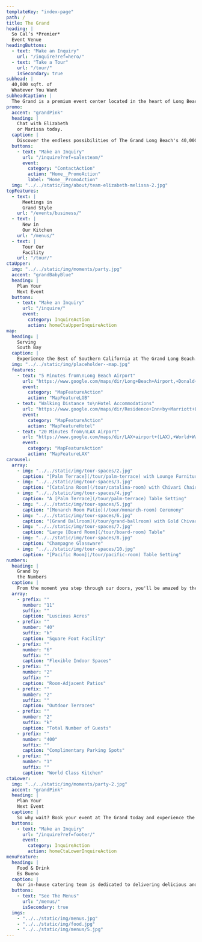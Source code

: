 ```yaml
---
templateKey: "index-page"
path: /
title: The Grand
heading: |
  So Cal’s *Premier*
  Event Venue
headingButtons:
  - text: "Make an Inquiry"
    url: "/inquire?ref=hero/"
  - text: "Take a Tour"
    url: "/tour/"
    isSecondary: true
subhead: |
  40,000 sqft. of
  Whatever You Want
subheadCaption: |
  The Grand is a premium event center located in the heart of Long Beach, California. Our versatile and unique venue is perfect for hosting a range of events, including corporate gatherings, weddings, cultural events, banquets, parties, and more.
promo:
  accent: "grandPink"
  heading: |
    Chat with Elizabeth
    or Marissa today.
  caption: |
    Discover the endless possibilities of The Grand Long Beach's 40,000 sqft. of event space - talk to one of our sales professionals today
  buttons:
    - text: "Make an Inquiry"
      url: "/inquire?ref=salesteam/"
      event:
        category: "ContactAction"
        action: "Home__PromoAction"
        label: "Home__PromoAction"
  img: "../../static/img/about/team-elizabeth-melissa-2.jpg"
topFeatures:
  - text: |
      Meetings in
      Grand Style
    url: "/events/business/"
  - text: |
      New in
      Our Kitchen
    url: "/menus/"
  - text: |
      Tour Our
      Facility
    url: "/tour/"
ctaUpper:
  img: "../../static/img/moments/party.jpg"
  accent: "grandBabyBlue"
  heading: |
    Plan Your
    Next Event
  buttons:
    - text: "Make an Inquiry"
      url: "/inquire/"
      event:
        category: InquireAction
        action: homeCtaUpperInquireAction
map:
  heading: |
    Serving
    South Bay
  caption: |
    Experience the Best of Southern California at The Grand Long Beach. Our 40+ years of expertise and local roots make us the premier event venue for all your So Cal events.
  img: "../../static/img/placeholder--map.jpg"
  features:
    - text: "5 Minutes from\nLong Beach Airport"
      url: "https://www.google.com/maps/dir/Long+Beach+Airport,+Donald+Douglas+Dr,+Long+Beach,+CA/thegrandlb/@33.8111233,-118.1501993,16z/data=!3m1!4b1!4m14!4m13!1m5!1m1!1s0x80dd3236c1430c85:0x3d72b50085627ff!2m2!1d-118.1523845!2d33.8176974!1m5!1m1!1s0x80dd3187fe1d4d89:0x28bb151385838a33!2m2!1d-118.1473096!2d33.8041368!3e0"
      event:
        category: "MapFeatureAction"
        action: "MapFeatureLGB"
    - text: "Walking Distance to\nHotel Accommodations"
      url: "https://www.google.com/maps/dir/Residence+Inn+by+Marriott+Long+Beach,+East+Willow+Street,+Long+Beach,+CA/thegrandlb/@33.8038015,-118.1464431,19z/data=!3m1!4b1!4m14!4m13!1m5!1m1!1s0x80dd318836554d57:0x13034432a0b5caa8!2m2!1d-118.1448683!2d33.803945!1m5!1m1!1s0x80dd3187fe1d4d89:0x28bb151385838a33!2m2!1d-118.1473096!2d33.8041368!3e2"
      event:
        category: "MapFeatureAction"
        action: "MapFeatureHotel"
    - text: "20 Minutes from\nLAX Airport"
      url: "https://www.google.com/maps/dir/LAX+airport+(LAX),+World+Way,+Los+Angeles,+CA/thegrandlb/@33.8746301,-118.3446163,12z/data=!3m1!4b1!4m14!4m13!1m5!1m1!1s0x80c2b0d213b24fb5:0x77a87b57698badf1!2m2!1d-118.40853!2d33.9415889!1m5!1m1!1s0x80dd3187fe1d4d89:0x28bb151385838a33!2m2!1d-118.1473096!2d33.8041368!3e0"
      event:
        category: "MapFeatureAction"
        action: "MapFeatureLAX"
carousel:
  array:
    - img: "../../static/img/tour-spaces/2.jpg"
      caption: "[Palm Terrace](/tour/palm-terrace) with Lounge Furniture"
    - img: "../../static/img/tour-spaces/3.jpg"
      caption: "[Catalina Room](/tour/catalina-room) with Chivari Chairs"
    - img: "../../static/img/tour-spaces/4.jpg"
      caption: "A [Palm Terrace](/tour/palm-terrace) Table Setting"
    - img: "../../static/img/tour-spaces/5.jpg"
      caption: "[Monarch Room Patio](/tour/monarch-room) Ceremony"
    - img: "../../static/img/tour-spaces/6.jpg"
      caption: "[Grand Ballroom](/tour/grand-ballroom) with Gold Chivari Chairs"
    - img: "../../static/img/tour-spaces/7.jpg"
      caption: "Large [Board Room](/tour/board-room) Table"
    - img: "../../static/img/tour-spaces/8.jpg"
      caption: "Champagne Glassware"
    - img: "../../static/img/tour-spaces/10.jpg"
      caption: "[Pacific Room](/tour/pacific-room) Table Setting"
numbers:
  heading: |
    Grand by
    the Numbers
  caption: |
    From the moment you step through our doors, you'll be amazed by the beauty and grandeur of The Grand Long Beach. Our stunning spaces, breathtaking views, and state-of-the-art amenities are sure to impress your guests.
  array:
    - prefix: ""
      number: "11"
      suffix: ""
      caption: "Luscious Acres"
    - prefix: ""
      number: "40"
      suffix: "k"
      caption: "Square Foot Facility"
    - prefix: ""
      number: "6"
      suffix: ""
      caption: "Flexible Indoor Spaces"
    - prefix: ""
      number: "2"
      suffix: ""
      caption: "Room-Adjacent Patios"
    - prefix: ""
      number: "2"
      suffix: ""
      caption: "Outdoor Terraces"
    - prefix: ""
      number: "2"
      suffix: "k"
      caption: "Total Number of Guests"
    - prefix: ""
      number: "400"
      suffix: ""
      caption: "Complimentary Parking Spots"
    - prefix: ""
      number: "1"
      suffix: ""
      caption: "World Class Kitchen"
ctaLower:
  img: "../../static/img/moments/party-2.jpg"
  accent: "grandPink"
  heading: |
    Plan Your
    Next Event
  caption: |
    So why wait? Book your event at The Grand today and experience the premier event center in Long Beach for yourself. Contact us to learn more about our spaces, services, and to start planning the event of a lifetime.
  buttons:
    - text: "Make an Inquiry"
      url: "/inquire?ref=footer/"
      event:
        category: InquireAction
        action: homeCtaLowerInquireAction
menuFeature:
  heading: |
    Food & Drink
    Es Bueno
  caption: |
    Our in-house catering team is dedicated to delivering delicious and innovative cuisine that will impress your guests. Our menu options are designed to be both delicious and visually stunning, ensuring that your event is a memorable one.
  buttons:
    - text: "See The Menus"
      url: "/menus/"
      isSecondary: true
  imgs:
    - "../../static/img/menus.jpg"
    - "../../static/img/food.jpg"
    - "../../static/img/menus/5.jpg"
---
```

